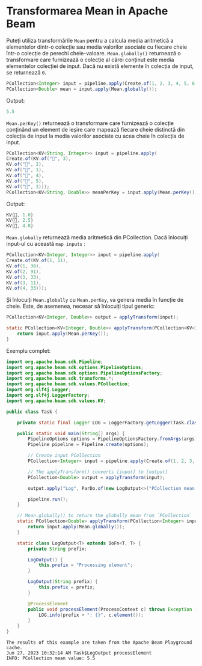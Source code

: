 # Transformarea Mean in Apache Beam

Puteți utiliza transformările `Mean` pentru a calcula media aritmetică a elementelor dintr-o colecție sau media valorilor asociate cu fiecare cheie într-o colecție de perechi cheie-valoare. `Mean.globally()` returnează o transformare care furnizează o colecție al cărei conținut este media elementelor colecției de input. Dacă nu există elemente în colecția de input, se returnează `0`.

```java
PCollection<Integer> input = pipeline.apply(Create.of(1, 2, 3, 4, 5, 6, 7, 8, 9, 10));
PCollection<Double> mean = input.apply(Mean.globally());
```

Output:

```java
5.5
```

`Mean.perKey()` returnează o transformare care furnizează o colecție conținând un element de ieșire care mapează fiecare cheie distinctă din colecția de input la media valorilor asociate cu acea cheie în colecția de input.

```java
PCollection<KV<String, Integer>> input = pipeline.apply(
Create.of(KV.of("🥕", 3),
KV.of("🥕", 2),
KV.of("🍆", 1),
KV.of("🍅", 4),
KV.of("🍅", 5),
KV.of("🍅", 3)));
PCollection<KV<String, Double>> meanPerKey = input.apply(Mean.perKey());
```

Output:

```java
KV{🍆, 1.0}
KV{🥕, 2.5}
KV{🍅, 4.0}
```

`Mean.globally` returnează media aritmetică din PCollection. Dacă înlocuiți input-ul cu această `map inputs` :

```java
PCollection<KV<Integer, Integer>> input = pipeline.apply(
Create.of(KV.of(1, 11),
KV.of(1, 36),
KV.of(2, 91),
KV.of(3, 33),
KV.of(3, 11),
KV.of(4, 33)));
```

Și înlocuiți `Mean.globally` cu `Mean.perKey`, va genera media în funcție de cheie. Este, de asemenea, necesar să înlocuiți tipul generic:

```java
PCollection<KV<Integer, Double>> output = applyTransform(input);
```

```java
static PCollection<KV<Integer, Double>> applyTransform(PCollection<KV<Integer, Integer>> input) {
    return input.apply(Mean.perKey());
}
```


Exemplu complet:

```java
import org.apache.beam.sdk.Pipeline;
import org.apache.beam.sdk.options.PipelineOptions;
import org.apache.beam.sdk.options.PipelineOptionsFactory;
import org.apache.beam.sdk.transforms.*;
import org.apache.beam.sdk.values.PCollection;
import org.slf4j.Logger;
import org.slf4j.LoggerFactory;
import org.apache.beam.sdk.values.KV;

public class Task {

    private static final Logger LOG = LoggerFactory.getLogger(Task.class);

    public static void main(String[] args) {
        PipelineOptions options = PipelineOptionsFactory.fromArgs(args).create();
        Pipeline pipeline = Pipeline.create(options);

        // Create input PCollection
        PCollection<Integer> input = pipeline.apply(Create.of(1, 2, 3, 4, 5, 6, 7, 8, 9, 10));

        // The applyTransform() converts [input] to [output]
        PCollection<Double> output = applyTransform(input);

        output.apply("Log", ParDo.of(new LogOutput<>("PCollection mean value")));

        pipeline.run();
    }

    // Mean.globally() to return the globally mean from `PCollection`
    static PCollection<Double> applyTransform(PCollection<Integer> input) {
        return input.apply(Mean.globally());
    }

    static class LogOutput<T> extends DoFn<T, T> {
        private String prefix;

        LogOutput() {
            this.prefix = "Processing element";
        }

        LogOutput(String prefix) {
            this.prefix = prefix;
        }

        @ProcessElement
        public void processElement(ProcessContext c) throws Exception {
            LOG.info(prefix + ": {}", c.element());
        }
    }
}
```
```output:
The results of this example are taken from the Apache Beam Playground cache.
Jun 27, 2023 10:32:14 AM Task$LogOutput processElement
INFO: PCollection mean value: 5.5
```


